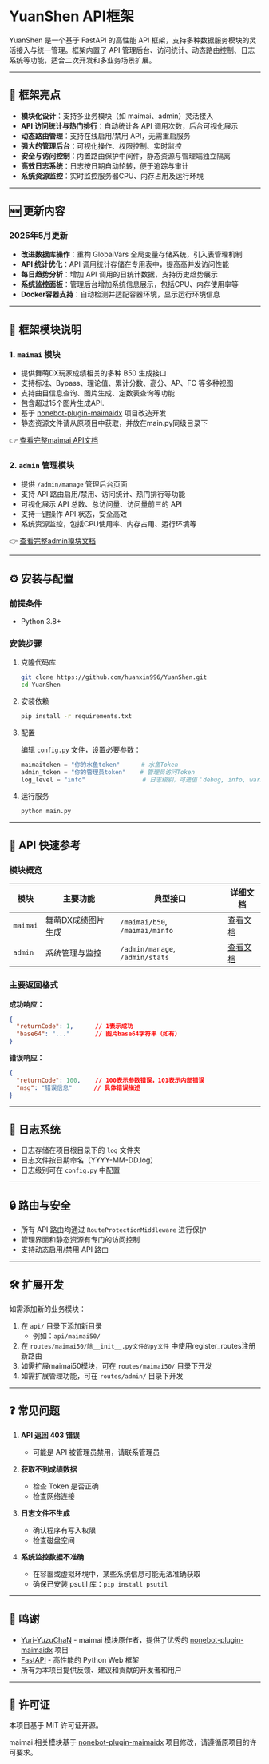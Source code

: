 # YuanShen API框架

YuanShen 是一个基于 FastAPI 的高性能 API 框架，支持多种数据服务模块的灵活接入与统一管理。框架内置了 API 管理后台、访问统计、动态路由控制、日志系统等功能，适合二次开发和多业务场景扩展。

---

## 🌟 框架亮点

- **模块化设计**：支持多业务模块（如 maimai、admin）灵活接入
- **API 访问统计与热门排行**：自动统计各 API 调用次数，后台可视化展示
- **动态路由管理**：支持在线启用/禁用 API，无需重启服务
- **强大的管理后台**：可视化操作、权限控制、实时监控
- **安全与访问控制**：内置路由保护中间件，静态资源与管理端独立隔离
- **高效日志系统**：日志按日期自动轮转，便于追踪与审计
- **系统资源监控**：实时监控服务器CPU、内存占用及运行环境

---

## 🆕 更新内容

### 2025年5月更新

- **改进数据库操作**：重构 GlobalVars 全局变量存储系统，引入表管理机制
- **API 统计优化**：API 调用统计存储在专用表中，提高高并发访问性能
- **每日趋势分析**：增加 API 调用的日统计数据，支持历史趋势展示
- **系统监控面板**：管理后台增加系统信息展示，包括CPU、内存使用率等
- **Docker容器支持**：自动检测并适配容器环境，显示运行环境信息

---

## 🧩 框架模块说明

### 1. `maimai` 模块

- 提供舞萌DX玩家成绩相关的多种 B50 生成接口
- 支持标准、Bypass、理论值、累计分数、高分、AP、FC 等多种视图
- 支持曲目信息查询、图片生成、定数表查询等功能
- 包含超过15个图片生成API.
- 基于 [nonebot-plugin-maimaidx](https://github.com/Yuri-YuzuChaN/nonebot-plugin-maimaidx) 项目改造开发
- 静态资源文件请从原项目中获取，并放在main.py同级目录下

👉 [查看完整maimai API文档](./docs/MAIMAI_API_README.md)

### 2. `admin` 管理模块

- 提供 `/admin/manage` 管理后台页面
- 支持 API 路由启用/禁用、访问统计、热门排行等功能
- 可视化展示 API 总数、总访问量、访问量前三的 API
- 支持一键操作 API 状态，安全高效
- 系统资源监控，包括CPU使用率、内存占用、运行环境等

👉 [查看完整admin模块文档](./docs/ADMIN_API_README.md)

---

## ⚙️ 安装与配置

### 前提条件

- Python 3.8+

### 安装步骤

1. 克隆代码库

    ```bash
    git clone https://github.com/huanxin996/YuanShen.git
    cd YuanShen
    ```

2. 安装依赖

    ```bash
    pip install -r requirements.txt
    ```

3. 配置

    编辑 `config.py` 文件，设置必要参数：

    ```python
    maimaitoken = "你的水鱼token"      # 水鱼Token
    admin_token = "你的管理员token"    # 管理员访问Token
    log_level = "info"                # 日志级别，可选值：debug, info, warning, error
    ```

4. 运行服务

    ```bash
    python main.py
    ```

---

## 🚀 API 快速参考

### 模块概览

| 模块      | 主要功能                     | 典型接口                  | 详细文档 |
|-----------|------------------------------|---------------------------|---------|
| `maimai`  | 舞萌DX成绩图片生成           | `/maimai/b50`, `/maimai/minfo` | [查看文档](./docs/MAIMAI_API_README.md) |
| `admin`   | 系统管理与监控               | `/admin/manage`, `/admin/stats` | [查看文档](./docs/ADMIN_API_README.md) |

### 主要返回格式

**成功响应：**

```json
{
  "returnCode": 1,      // 1表示成功
  "base64": "..."       // 图片base64字符串（如有）
}
```

**错误响应：**

```json
{
  "returnCode": 100,    // 100表示参数错误，101表示内部错误
  "msg": "错误信息"      // 具体错误描述
}
```

---

## 📝 日志系统

- 日志存储在项目根目录下的 `log` 文件夹
- 日志文件按日期命名（YYYY-MM-DD.log）
- 日志级别可在 `config.py` 中配置

---

## 🔒 路由与安全

- 所有 API 路由均通过 `RouteProtectionMiddleware` 进行保护
- 管理界面和静态资源有专门的访问控制
- 支持动态启用/禁用 API 路由

---

## 🛠️ 扩展开发

如需添加新的业务模块：

1. 在 `api/` 目录下添加新目录
   - 例如：`api/maimai50/`
2. 在 `routes/maimai50/除__init__.py文件的py文件` 中使用register_routes注册新路由
3. 如需扩展maimai50模块，可在 `routes/maimai50/` 目录下开发
4. 如需扩展管理功能，可在 `routes/admin/` 目录下开发

---

## ❓ 常见问题

1. **API 返回 403 错误**
    - 可能是 API 被管理员禁用，请联系管理员

2. **获取不到成绩数据**
    - 检查 Token 是否正确
    - 检查网络连接

3. **日志文件不生成**
    - 确认程序有写入权限
    - 检查磁盘空间

4. **系统监控数据不准确**
    - 在容器或虚拟环境中，某些系统信息可能无法准确获取
    - 确保已安装 psutil 库：`pip install psutil`

---

## 🙏 鸣谢

- [Yuri-YuzuChaN](https://github.com/Yuri-YuzuChaN) - maimai 模块原作者，提供了优秀的 [nonebot-plugin-maimaidx](https://github.com/Yuri-YuzuChaN/nonebot-plugin-maimaidx) 项目
- [FastAPI](https://fastapi.tiangolo.com/) - 高性能的 Python Web 框架
- 所有为本项目提供反馈、建议和贡献的开发者和用户

---

## 📄 许可证

本项目基于 MIT 许可证开源。

maimai 相关模块基于 [nonebot-plugin-maimaidx](https://github.com/Yuri-YuzuChaN/nonebot-plugin-maimaidx) 项目修改，请遵循原项目的许可要求。
